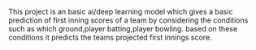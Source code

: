 This project is an basic ai/deep learning model which gives a basic prediction of first inning scores of a team by considering the conditions such as which ground,player batting,player bowling.
based on these conditions it predicts the teams projected first innings score.
